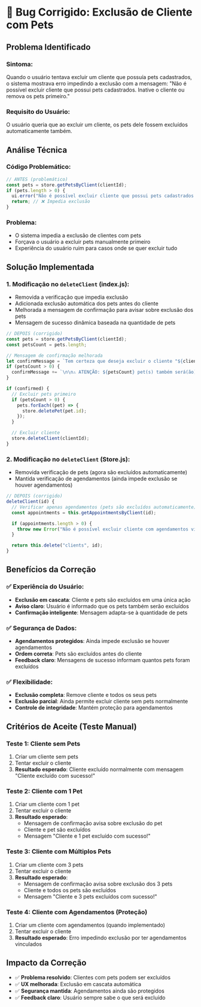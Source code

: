 # 🐛 Bug Corrigido: Exclusão de Cliente com Pets

## **Problema Identificado**

### **Sintoma:**

Quando o usuário tentava excluir um cliente que possuía pets cadastrados, o sistema mostrava erro impedindo a exclusão com a mensagem: "Não é possível excluir cliente que possui pets cadastrados. Inative o cliente ou remova os pets primeiro."

### **Requisito do Usuário:**

O usuário queria que ao excluir um cliente, os pets dele fossem excluídos automaticamente também.

## **Análise Técnica**

### **Código Problemático:**

```javascript
// ANTES (problemático)
const pets = store.getPetsByClient(clientId);
if (pets.length > 0) {
  ui.error("Não é possível excluir cliente que possui pets cadastrados...");
  return; // ❌ Impedia exclusão
}
```

### **Problema:**

- O sistema impedia a exclusão de clientes com pets
- Forçava o usuário a excluir pets manualmente primeiro
- Experiência do usuário ruim para casos onde se quer excluir tudo

## **Solução Implementada**

### **1. Modificação no `deleteClient` (index.js):**

- Removida a verificação que impedia exclusão
- Adicionada exclusão automática dos pets antes do cliente
- Melhorada a mensagem de confirmação para avisar sobre exclusão dos pets
- Mensagem de sucesso dinâmica baseada na quantidade de pets

```javascript
// DEPOIS (corrigido)
const pets = store.getPetsByClient(clientId);
const petsCount = pets.length;

// Mensagem de confirmação melhorada
let confirmMessage = `Tem certeza que deseja excluir o cliente "${client.nomeCompleto}"?`;
if (petsCount > 0) {
  confirmMessage += `\n\n⚠️ ATENÇÃO: ${petsCount} pet(s) também será(ão) excluído(s) automaticamente.`;
}

if (confirmed) {
  // Excluir pets primeiro
  if (petsCount > 0) {
    pets.forEach((pet) => {
      store.deletePet(pet.id);
    });
  }

  // Excluir cliente
  store.deleteClient(clientId);
}
```

### **2. Modificação no `deleteClient` (Store.js):**

- Removida verificação de pets (agora são excluídos automaticamente)
- Mantida verificação de agendamentos (ainda impede exclusão se houver agendamentos)

```javascript
// DEPOIS (corrigido)
deleteClient(id) {
  // Verificar apenas agendamentos (pets são excluídos automaticamente)
  const appointments = this.getAppointmentsByClient(id);

  if (appointments.length > 0) {
    throw new Error("Não é possível excluir cliente com agendamentos vinculados...");
  }

  return this.delete("clients", id);
}
```

## **Benefícios da Correção**

### **✅ Experiência do Usuário:**

- **Exclusão em cascata**: Cliente e pets são excluídos em uma única ação
- **Aviso claro**: Usuário é informado que os pets também serão excluídos
- **Confirmação inteligente**: Mensagem adapta-se à quantidade de pets

### **✅ Segurança de Dados:**

- **Agendamentos protegidos**: Ainda impede exclusão se houver agendamentos
- **Ordem correta**: Pets são excluídos antes do cliente
- **Feedback claro**: Mensagens de sucesso informam quantos pets foram excluídos

### **✅ Flexibilidade:**

- **Exclusão completa**: Remove cliente e todos os seus pets
- **Exclusão parcial**: Ainda permite excluir cliente sem pets normalmente
- **Controle de integridade**: Mantém proteção para agendamentos

## **Critérios de Aceite (Teste Manual)**

### **Teste 1: Cliente sem Pets**

1. Criar um cliente sem pets
2. Tentar excluir o cliente
3. **Resultado esperado**: Cliente excluído normalmente com mensagem "Cliente excluído com sucesso!"

### **Teste 2: Cliente com 1 Pet**

1. Criar um cliente com 1 pet
2. Tentar excluir o cliente
3. **Resultado esperado**:
   - Mensagem de confirmação avisa sobre exclusão do pet
   - Cliente e pet são excluídos
   - Mensagem "Cliente e 1 pet excluído com sucesso!"

### **Teste 3: Cliente com Múltiplos Pets**

1. Criar um cliente com 3 pets
2. Tentar excluir o cliente
3. **Resultado esperado**:
   - Mensagem de confirmação avisa sobre exclusão dos 3 pets
   - Cliente e todos os pets são excluídos
   - Mensagem "Cliente e 3 pets excluídos com sucesso!"

### **Teste 4: Cliente com Agendamentos (Proteção)**

1. Criar um cliente com agendamentos (quando implementado)
2. Tentar excluir o cliente
3. **Resultado esperado**: Erro impedindo exclusão por ter agendamentos vinculados

## **Impacto da Correção**

- ✅ **Problema resolvido**: Clientes com pets podem ser excluídos
- ✅ **UX melhorada**: Exclusão em cascata automática
- ✅ **Segurança mantida**: Agendamentos ainda são protegidos
- ✅ **Feedback claro**: Usuário sempre sabe o que será excluído
